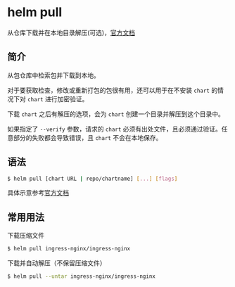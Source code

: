 # helm pull

从仓库下载并在本地目录解压(可选)，[官方文档](https://helm.sh/zh/docs/helm/helm_pull/)

## 简介

从包仓库中检索包并下载到本地。

对于要获取检查，修改或重新打包的包很有用，还可以用于在不安装 `chart` 的情况下对 `chart` 进行加密验证。

下载 `chart` 之后有解压的选项，会为 `chart` 创建一个目录并解压到这个目录中。

如果指定了 `--verify` 参数，请求的 `chart` 必须有出处文件，且必须通过验证。任意部分的失败都会导致错误，且 `chart` 不会在本地保存。

## 语法

```bash
$ helm pull [chart URL | repo/chartname] [...] [flags]
```

具体示意参考[官方文档](https://helm.sh/zh/docs/helm/helm_pull/)

## 常用用法

下载压缩文件

```bash
$ helm pull ingress-nginx/ingress-nginx
```

下载并自动解压（不保留压缩文件）

```bash
$ helm pull --untar ingress-nginx/ingress-nginx
```
